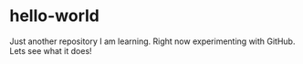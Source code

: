 # hello-world
Just another repository
I am learning. Right now experimenting with GitHub.
Lets see what it does!
